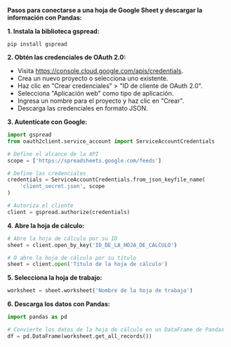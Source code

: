 **Pasos para conectarse a una hoja de Google Sheet y descargar la información con Pandas:**

**1. Instala la biblioteca gspread:**

```
pip install gspread
```

**2. Obtén las credenciales de OAuth 2.0:**

* Visita https://console.cloud.google.com/apis/credentials.
* Crea un nuevo proyecto o selecciona uno existente.
* Haz clic en "Crear credenciales" > "ID de cliente de OAuth 2.0".
* Selecciona "Aplicación web" como tipo de aplicación.
* Ingresa un nombre para el proyecto y haz clic en "Crear".
* Descarga las credenciales en formato JSON.

**3. Autentícate con Google:**

```python
import gspread
from oauth2client.service_account import ServiceAccountCredentials

# Define el alcance de la API
scope = ['https://spreadsheets.google.com/feeds']

# Define las credenciales
credentials = ServiceAccountCredentials.from_json_keyfile_name(
    'client_secret.json', scope
)

# Autoriza el cliente
client = gspread.authorize(credentials)
```

**4. Abre la hoja de cálculo:**

```python
# Abre la hoja de cálculo por su ID
sheet = client.open_by_key('ID_DE_LA_HOJA_DE_CÁLCULO')

# O abre la hoja de cálculo por su título
sheet = client.open('Título de la hoja de cálculo')
```

**5. Selecciona la hoja de trabajo:**

```python
worksheet = sheet.worksheet('Nombre de la hoja de trabajo')
```

**6. Descarga los datos con Pandas:**

```python
import pandas as pd

# Convierte los datos de la hoja de cálculo en un DataFrame de Pandas
df = pd.DataFrame(worksheet.get_all_records())
```